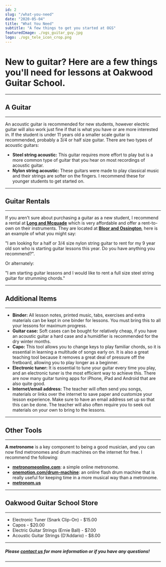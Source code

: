 ```yaml
---
id: 2
slug: "/what-you-need"
date: "2020-05-04"
title: "What You Need"
subtitle: "A few things to get you started at OGS"
featuredImage: ./ogs_guitar_guy.jpg
logo: ./ogs_tele_icon_crop.png
---
```


# **New to guitar?  Here are a few things you'll need for lessons at Oakwood Guitar School.**

---  
## **A Guitar**
---

An acoustic guitar is recommended for new students, however electric guitar will also work just fine if that is what you have or are more interested in.  If the student is under 11 years old a smaller scale guitar is recommended, probably a 3/4 or half size guitar.  There are two types of acoustic guitars:

- **Steel string acoustic:** This guitar requires more effort to play but is a more common type of guitar that you hear on most recordings of acoustic guitar.
- **Nylon string acoustic:** These guitars were made to play classical music and their strings are softer on the fingers.  I recommend these for younger students to get started on.

---
## **Guitar Rentals**
---

If you aren't sure about purchasing a guitar as a new student, I recommend a rental at <a href="https://edu.long-mcquade.com/rentals/guitars/" target="_blank">**Long and Mcquade**</a> which is very affordable and offer a rent-to-own on their instruments.  They are located at <a href="https://edu.long-mcquade.com/location/Ontario/Toronto/" target="_blank">**Bloor and Ossington**</a>, here is an example of what you might say:

"I am looking for a half or 3/4 size nylon string guitar to rent for my 9 year old son who is starting guitar lessons this year.  Do you have anything you recommend?".

Or alternately:

"I am starting guitar lessons and I would like to rent a full size steel string guitar for strumming chords."

---  
## **Additional Items**
---

- **Binder:** All lesson notes, printed music, tabs, exercises and extra materials can be kept in one binder for lessons.  You must bring this to all your lessons for maximum progress.
- **Guitar case:** Soft cases can be bought for relatively cheap, if you have an acoustic guitar a hard case and a humidifier is recommended for the dry winter months.
- **Capo:** This tool allows you to change keys to play familiar chords, so it is essential in learning a multitude of songs early on.  It is also a great teaching tool because it removes a great deal of pressure off the fretboard, allowing you to play longer as a beginner.
- **Electronic tuner:**  It is essential to tune your guitar every time you play, and an electronic tuner is the most efficient way to achieve this.  There are now many guitar tuning apps for iPhone, iPad and Android that are also quite good.
-  **Internet/email address:**  The teacher will often send you songs, materials or links over the internet to save paper and customize your lesson experience.  Make sure to have an email address set up so that this can be done.  The teacher will also often require you to seek out materials on your own to bring to the lessons.

---  
## **Other Tools**
---

**A metronome** is a key component to being a good musician, and you can now find metronomes and drum machines on the internet for free. I recommend the following:
- <a href="http://www.metronomeonline.com" target="_blank">**metronomeonline.com**</a>: a simple online metronome.
- <a href="https://www.onemotion.com/drum-machine/" target="_blank">**onemotion.com/drum-machine**</a>: an online flash drum machine that is really useful for keeping time in a more musical way than a metronome.
- <a href="https://metronom.us/en/" target="_blank">**metronom.us**</a>

---
## **Oakwood Guitar School Store**
---

- Electronic Tuner (Snark Clip-On) - $15.00
- Capos - $20.00
- Electric Guitar Strings (Ernie Ball) - $7.00
- Acoustic Guitar Strings (D'Addario) - $8.00  

---
##### **Please [contact us](mailto:info@oakwoodguitarschool.com "Oakwood Guitar School") for more information or if you have any questions!**
---